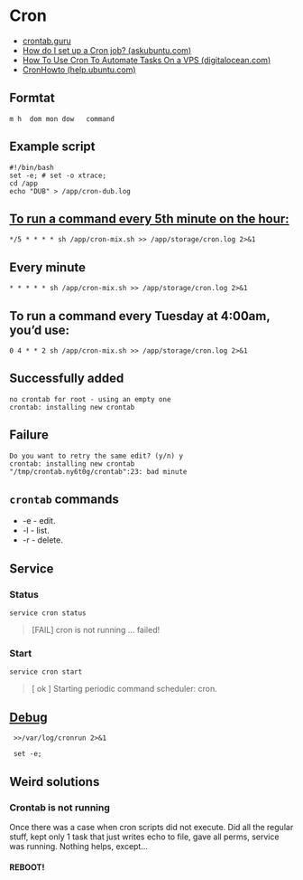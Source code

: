 # Cron

* [crontab.guru](https://crontab.guru/#*/5_*_*_*_*)
* [How do I set up a Cron job? (askubuntu.com)](https://askubuntu.com/a/2369)
* [How To Use Cron To Automate Tasks On a VPS (digitalocean.com)](https://www.digitalocean.com/community/tutorials/how-to-use-cron-to-automate-tasks-on-a-vps#examples)
* [CronHowto (help.ubuntu.com)](https://help.ubuntu.com/community/CronHowto)

## Formtat

```
m h  dom mon dow   command
```

## Example script

```shell
#!/bin/bash
set -e; # set -o xtrace;
cd /app
echo "DUB" > /app/cron-dub.log
```

## [To run a command every 5th minute on the hour:](https://crontab.guru/#*/5_*_*_*_*)

```
*/5 * * * * sh /app/cron-mix.sh >> /app/storage/cron.log 2>&1
```

## Every minute

```
* * * * * sh /app/cron-mix.sh >> /app/storage/cron.log 2>&1
```

## To run a command every Tuesday at 4:00am, you’d use:
```
0 4 * * 2 sh /app/cron-mix.sh >> /app/storage/cron.log 2>&1
```

## Successfully added

```
no crontab for root - using an empty one
crontab: installing new crontab
```

## Failure

```
Do you want to retry the same edit? (y/n) y
crontab: installing new crontab
"/tmp/crontab.ny6t0g/crontab":23: bad minute
```

## `crontab` commands

* -e - edit.
* -l - list.
* -r - delete.


## Service

### Status

```shell
service cron status
```
> [FAIL] cron is not running ... failed!

### Start

```shell
service cron start
```
> [ ok ] Starting periodic command scheduler: cron.

## [Debug](https://stackoverflow.com/a/4883119)

```shell
 >>/var/log/cronrun 2>&1
 ```

```shell
 set -e;
```

## Weird solutions

### Crontab is not running

Once there was a case when cron scripts did not execute. Did all the regular stuff, kept only 1 task that just writes echo to file, gave all perms, service was running. Nothing helps, except...

#### REBOOT!